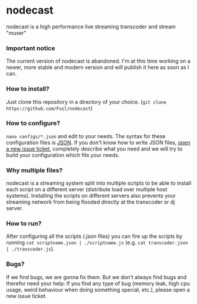 nodecast
===

nodecast is a high performance live streaming transcoder and stream "muxer"

### Important notice
The current version of nodecast is abandoned. I'm at this time working on a newer, more stable and modern version and will publish it here as soon as I can.

### How to install?
Just clone this repository in a directory of your choice. (```git clone https://github.com/Fusl/nodecast```)

### How to configure?
```nano configs/*.json``` and edit to your needs. The syntax for these configuration files is [JSON](http://json.org/ "JSON website"). If you don't know how to write JSON files, [open a new issue ticket](https://github.com/Fusl/nodecast/issues), completely describe what you need and we will try to build your configuration which fits your needs.

### Why multiple files?
nodecast is a streaming system split into multiple scripts to be able to install each script on a different server (distribute load over multiple host systems). Installing the scripts on different servers also prevents your streaming network from being flooded directly at the transcoder or dj server.

### How to run?
After configuring all the scripts (.json files) you can fire up the scripts by running ```cat scriptname.json | ./scriptname.js``` (e.g. ```cat transcoder.json | ./transcoder.js```).

### Bugs?
If we find bugs, we are gonna fix them. But we don't always find bugs and therefor need your help: If you find any type of bug (memory leak, high cpu usage, weird behaviour when doing something special, etc.), please open a new issue ticket.
